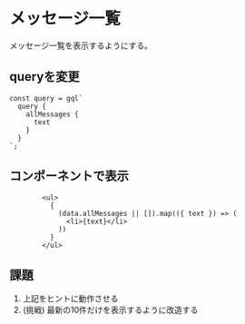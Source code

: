 # メッセージ一覧

メッセージ一覧を表示するようにする。

## queryを変更

```
const query = gql`
  query {
    allMessages {
      text
    }
  }
`;
```

## コンポーネントで表示

```
        <ul>
          { 
            (data.allMessages || []).map(({ text }) => (
              <li>{text}</li>
            ))
          }
        </ul>
```

## 課題

1. 上記をヒントに動作させる
2. (挑戦) 最新の10件だけを表示するように改造する
